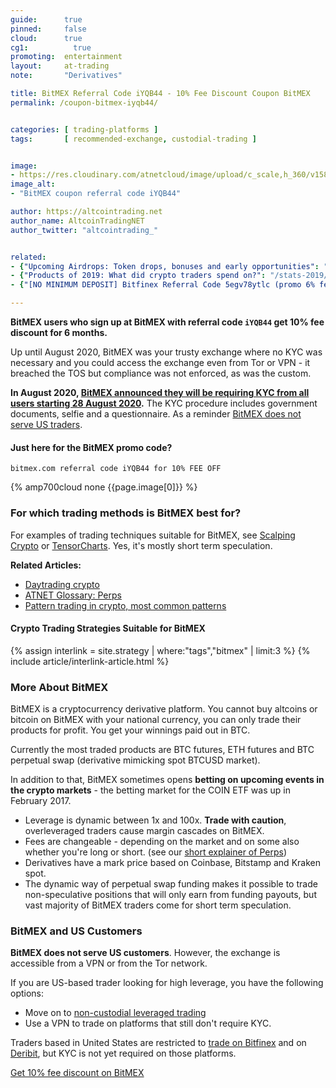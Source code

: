 ```yaml
---
guide:      true
pinned:     false
cloud:      true
cg1:          true
promoting:  entertainment
layout:     at-trading
note:       "Derivatives"

title: BitMEX Referral Code iYQB44 - 10% Fee Discount Coupon BitMEX
permalink: /coupon-bitmex-iyqb44/


categories: [ trading-platforms ]
tags:       [ recommended-exchange, custodial-trading ]


image:
- https://res.cloudinary.com/atnetcloud/image/upload/c_scale,h_360/v1582621902/atnet/var_exchanges/bitmex-coupon-iYQB44_copa1b.jpg
image_alt:
- "BitMEX coupon referral code iYQB44"

author: https://altcointrading.net
author_name: AltcoinTradingNET
author_twitter: "altcointrading_"


related:
- {"Upcoming Airdrops: Token drops, bonuses and early opportunities": "/airdrops/"}
- {"Products of 2019: What did crypto traders spend on?": "/stats-2019/"}
- {"[NO MINIMUM DEPOSIT] Bitfinex Referral Code 5egv78ytlc (promo 6% fee discount)": "/coupon-bitfinex-5egv78ytlc/"}

---
```



**BitMEX users who sign up at BitMEX with referral code `iYQB44` get 10% fee discount for 6 months.**

Up until August 2020, BitMEX was your trusty exchange where no KYC was necessary and you could access the exchange even from Tor or VPN - it breached the TOS but compliance was not enforced, as was the custom.

**In August 2020, [BitMEX announced they will be requiring KYC from all users starting 28 August 2020](https://blog.bitmex.com/announcing-the-bitmex-user-verification-programme/).** The KYC procedure includes government documents, selfie and a questionnaire. As a reminder [BitMEX does not serve US traders](#murica).

#### Just here for the BitMEX promo code?

`bitmex.com referral code iYQB44 for 10% FEE OFF`

{% amp700cloud none {{page.image[0]}} %}



### For which trading methods is BitMEX best for?

For examples of trading techniques suitable for BitMEX, see [Scalping Crypto](/strategy/scalping/) or [TensorCharts](/tensorcharts/). Yes, it's mostly short term speculation.

**Related Articles:**

* [Daytrading crypto](/daytrading/)
* [ATNET Glossary: Perps](/glossary/perps/)
* [Pattern trading in crypto, most common patterns](/glossary/pattern-trading/)

#### Crypto Trading Strategies Suitable for BitMEX

{% assign interlink = site.strategy | where:"tags","bitmex" | limit:3 %}
{% include article/interlink-article.html %}

### More About BitMEX

BitMEX is a cryptocurrency derivative platform. You cannot buy altcoins or bitcoin on BitMEX with your national currency, you can only trade their products for profit. You get your winnings paid out in BTC.

Currently the most traded products are BTC futures, ETH futures and BTC perpetual swap (derivative mimicking spot BTCUSD market).

In addition to that, BitMEX sometimes opens **betting on upcoming events in the crypto markets** - the betting market for the COIN ETF was up in February 2017.

* Leverage is dynamic between 1x and 100x. **Trade with caution**, overleveraged traders cause margin cascades on BitMEX.
* Fees are changeable - depending on the market and on some also whether you're long or short. (see our [short explainer of Perps](/glossary/perps/))
* Derivatives have a mark price based on Coinbase, Bitstamp and Kraken spot.
* The dynamic way of perpetual swap funding makes it possible to trade non-speculative positions that will only earn from funding payouts, but vast majority of BitMEX traders come for short term speculation.

<div id="murica"></div>

### BitMEX and US Customers

**BitMEX does not serve US customers**. However, the exchange is accessible from a VPN or from the Tor network.

If you are US-based trader looking for high leverage, you have the following options:
* Move on to [non-custodial leveraged trading](/leverj/)
* Use a VPN to trade on platforms that still don't require KYC.

Traders based in United States are restricted to [trade on Bitfinex](/coupon-bitfinex-5egv78ytlc/) and on [Deribit](http://bit.ly/deribit), but KYC is not yet required on those platforms.

<p><a rel="nofollow" href="http://bit.ly/2Muo11z" class="button">Get 10% fee discount on BitMEX</a></p>
